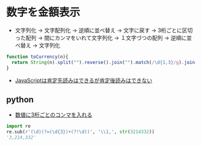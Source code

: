 # 数字を金額表示

- 文字列化 -> 文字配列化 -> 逆順に並べ替え -> 文字に戻す -> 3桁ごとに区切った配列 -> 間にカンマをいれて文字列化 -> １文字づつの配列 -> 逆順に並べ替え -> 文字列化

~~~javascript
function toCurrency(n){
  return String(n).split("").reverse().join("").match(/\d{1,3}/g).join(",").split("").reverse().join("");
}
~~~

- [JavaScriptは肯定先読みはできるが肯定後読みはできない](http://stabucky.com/wp/archives/5805)

## python

- [数値に3桁ごとのコンマを入れる](http://d.hatena.ne.jp/cheeseshop/20121209/1355018129)

~~~py
import re
re.sub(r'(\d)(?=(\d{3})+(?!\d))', '\\1,', str(3214332))
'3,214,332'
~~~
